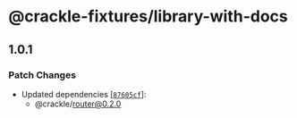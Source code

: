 # @crackle-fixtures/library-with-docs

## 1.0.1

### Patch Changes

- Updated dependencies [[`87605cf`](https://github.com/seek-oss/crackle/commit/87605cf6b6fa0deba5d1abd0dbc4e6f7318f5845)]:
  - @crackle/router@0.2.0
